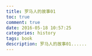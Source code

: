 ```yaml
---
title: 罗马人的故事01
toc: true
comment: true
date: 2016-05-18 10:57:25
categories: history
tags: book
description: 罗马人的故事01......
---
```

